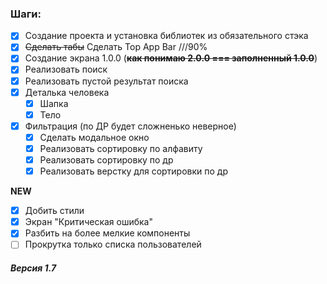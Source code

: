 ### Шаги:

- [x] Создание проекта и установка библиотек из обязательного стэка
- [X] ~~Сделать табы~~ Сделать Top App Bar ///90%
- [X] Создание экрана 1.0.0 (~~**как понимаю 2.0.0 === заполненный 1.0.0**~~)
- [X] Реализовать поиск
- [X] Реализовать пустой результат поиска
- [X] Деталька человека
  - [X] Шапка 
  - [X] Тело 
- [X] Фильтрация (по ДР будет сложненько неверное)
  - [X] Сделать модальное окно
  - [X] Реализовать сортировку по алфавиту
  - [X] Реализовать сортировку по др
  - [X] Реализовать верстку для сортировки по др

**NEW**

- [X] Добить стили
- [X] Экран "Критическая ошибка"
- [X] Разбить на более мелкие компоненты
- [ ] Прокрутка только списка пользователей

##### Версия 1.7